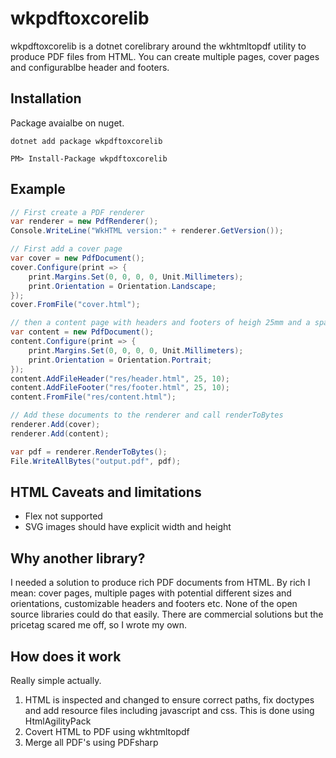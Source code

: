 # wkpdftoxcorelib
wkpdftoxcorelib is a dotnet corelibrary around the wkhtmltopdf utility to produce PDF files from HTML. You can create multiple pages, cover pages and configurablbe header and footers.

## Installation
Package avaialbe on nuget. 
```
dotnet add package wkpdftoxcorelib
```
```
PM> Install-Package wkpdftoxcorelib
```

## Example
```csharp
// First create a PDF renderer
var renderer = new PdfRenderer();
Console.WriteLine("WkHTML version:" + renderer.GetVersion());

// First add a cover page
var cover = new PdfDocument();
cover.Configure(print => {
    print.Margins.Set(0, 0, 0, 0, Unit.Millimeters);
    print.Orientation = Orientation.Landscape;
});
cover.FromFile("cover.html");

// then a content page with headers and footers of heigh 25mm and a spacing of 10mm
var content = new PdfDocument();
content.Configure(print => {
    print.Margins.Set(0, 0, 0, 0, Unit.Millimeters);
    print.Orientation = Orientation.Portrait;
});
content.AddFileHeader("res/header.html", 25, 10);
content.AddFileFooter("res/footer.html", 25, 10);
content.FromFile("res/content.html");

// Add these documents to the renderer and call renderToBytes
renderer.Add(cover);
renderer.Add(content);

var pdf = renderer.RenderToBytes();
File.WriteAllBytes("output.pdf", pdf);
```

## HTML Caveats and limitations
* Flex not supported
* SVG images should have explicit width and height

## Why another library?
I needed a solution to produce rich PDF documents from HTML. By rich I mean: cover pages, multiple pages with potential different sizes and orientations, customizable headers and footers etc. None of the open source libraries could do that easily. There are commercial solutions but the pricetag scared me off, so I wrote my own.

## How does it work
Really simple actually.
1. HTML is inspected and changed to ensure correct paths, fix doctypes and add resource files including javascript and css. This is done using HtmlAgilityPack
2. Covert HTML to PDF using wkhtmltopdf
3. Merge all PDF's using PDFsharp

